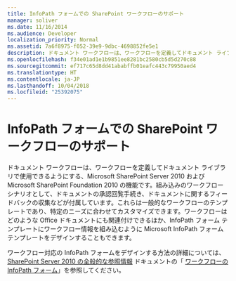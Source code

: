 ```yaml
---
title: InfoPath フォームでの SharePoint ワークフローのサポート
manager: soliver
ms.date: 11/16/2014
ms.audience: Developer
localization_priority: Normal
ms.assetid: 7a6f8975-f052-39e9-9dbc-4698852fe5e1
description: ドキュメント ワークフローは、ワークフローを定義してドキュメント ライブラリで使用できるようにする、Microsoft SharePoint Server 2010 および Microsoft SharePoint Foundation 2010 の機能です。組み込みのワークフロー シナリオとして、ドキュメントの承認回覧手続き、ドキュメントに関するフィードバックの収集などが付属しています。これらは一般的なワークフローのテンプレートであり、特定のニーズに合わせてカスタマイズできます。ワークフローはどのような Office ドキュメントにも関連付けできるほか、InfoPath フォーム テンプレートにワークフロー情報を組み込むように Microsoft InfoPath フォーム テンプレートをデザインすることもできます。
ms.openlocfilehash: f34e01ad1e1b9851ee8281bc2580cb5d5d270c88
ms.sourcegitcommit: ef717c65d8dd41ababffb01eafc443c79950aed4
ms.translationtype: HT
ms.contentlocale: ja-JP
ms.lasthandoff: 10/04/2018
ms.locfileid: "25392075"
---
```

# <a name="sharepoint-workflow-support-in-infopath-forms"></a>InfoPath フォームでの SharePoint ワークフローのサポート

ドキュメント ワークフローは、ワークフローを定義してドキュメント ライブラリで使用できるようにする、Microsoft SharePoint Server 2010 および Microsoft SharePoint Foundation 2010 の機能です。組み込みのワークフロー シナリオとして、ドキュメントの承認回覧手続き、ドキュメントに関するフィードバックの収集などが付属しています。これらは一般的なワークフローのテンプレートであり、特定のニーズに合わせてカスタマイズできます。ワークフローはどのような Office ドキュメントにも関連付けできるほか、InfoPath フォーム テンプレートにワークフロー情報を組み込むように Microsoft InfoPath フォーム テンプレートをデザインすることもできます。 
  
ワークフロー対応の InfoPath フォームをデザインする方法の詳細については、[SharePoint Server 2010 の全般的な参照情報](https://msdn.microsoft.com/library/f2b0423e-22d7-485f-a723-19fa68759ef3%28Office.15%29.aspx) ドキュメントの「 [ワークフローの InfoPath フォーム](https://msdn.microsoft.com/library/b3bf6083-997f-48c3-9ea3-e351439699ba%28Office.15%29.aspx)」を参照してください。 
  

